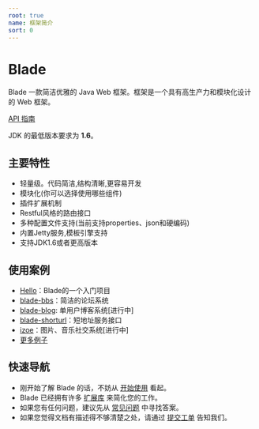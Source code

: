 ```yaml
---
root: true
name: 框架简介
sort: 0
---
```


# Blade

Blade 一款简洁优雅的 Java Web 框架。框架是一个具有高生产力和模块化设计的 Web 框架。

[API 指南](https://gowalker.org/github.com/Unknwon/macaron)

JDK 的最低版本要求为 **1.6**。

## 主要特性

- 轻量级。代码简洁,结构清晰,更容易开发
- 模块化(你可以选择使用哪些组件)
- 插件扩展机制
- Restful风格的路由接口
- 多种配置文件支持(当前支持properties、json和硬编码)
- 内置Jetty服务,模板引擎支持
- 支持JDK1.6或者更高版本

## 使用案例

- [Hello](https://github.com/bladejava/hello)：Blade的一个入门项目
- [blade-bbs](https://github.com/bladejava/blade-bbs)：简洁的论坛系统
- [blade-blog](https://github.com/bladejava/blade-blog): 单用户博客系统[进行中]
- [blade-shorturl](http://gopm.io)：短地址服务接口
- [izoe](https://github.com/biezhi/izoe)：图片、音乐社交系统[进行中]
- [更多例子](https://github.com/bladejava)

## 快速导航

- 刚开始了解 Blade 的话，不妨从 [开始使用](/docs/intro/getting_start) 看起。
- Blade 已经拥有许多 [扩展库](/docs/modules) 来简化您的工作。
- 如果您有任何问题，建议先从 [常见问题](/docs/faqs) 中寻找答案。
- 如果您觉得文档有描述得不够清楚之处，请通过 [提交工单](https://github.com/biezhi/blade/docs/issues) 告知我们。
